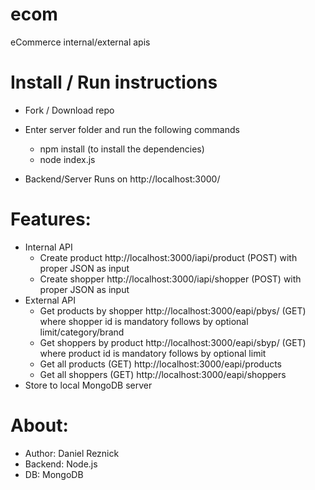 # ecom
eCommerce internal/external apis


Install / Run instructions
=====

- Fork / Download repo
- Enter server folder and run the following commands
   - npm install (to install the dependencies)
   - node index.js

- Backend/Server Runs on http://localhost:3000/


Features:
=====

- Internal API
   - Create product http://localhost:3000/iapi/product (POST) with proper JSON as input
   - Create shopper http://localhost:3000/iapi/shopper (POST) with proper JSON as input
- External API
   - Get products by shopper http://localhost:3000/eapi/pbys/ (GET) where shopper id is mandatory follows by optional limit/category/brand
   - Get shoppers by product http://localhost:3000/eapi/sbyp/ (GET) where product id is mandatory follows by optional limit
   - Get all products (GET) http://localhost:3000/eapi/products
   - Get all shoppers (GET) http://localhost:3000/eapi/shoppers
- Store to local MongoDB server 


About:
=====

- Author: Daniel Reznick
- Backend: Node.js
- DB: MongoDB
